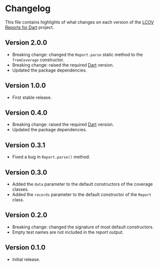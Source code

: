 # Changelog
This file contains highlights of what changes on each version of the [LCOV Reports for Dart](https://github.com/cedx/lcov.dart) project.

## Version 2.0.0
- Breaking change: changed the `Report.parse` static method to the `fromCoverage` constructor.
- Breaking change: raised the required [Dart](https://www.dartlang.org) version.
- Updated the package dependencies.

## Version 1.0.0
- First stable release.

## Version 0.4.0
- Breaking change: raised the required [Dart](https://www.dartlang.org) version.
- Updated the package dependencies.

## Version 0.3.1
- Fixed a bug in `Report.parse()` method.

## Version 0.3.0
- Added the `data` parameter to the default constructors of the coverage classes.
- Added the `records` parameter to the default constructor of the `Report` class.

## Version 0.2.0
- Breaking change: changed the signature of most default constructors.
- Empty test names are not included in the report output.

## Version 0.1.0
- Initial release.
